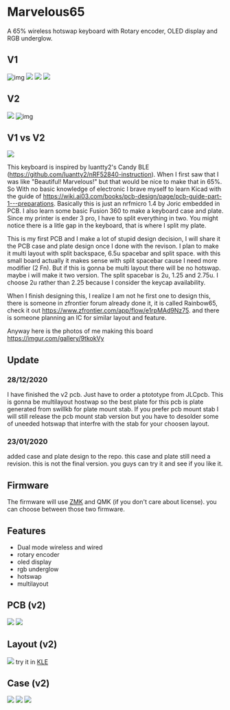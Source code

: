 # Marvelous65
A 65% wireless hotswap keyboard with Rotary encoder, OLED display and RGB underglow.

## V1
![img](https://i.imgur.com/Np1dnCb.jpg)
![](https://i.imgur.com/QaL3Zr7.jpg)
![](https://i.imgur.com/UT9RIDT.jpg)
![](https://i.imgur.com/qvQjEH1.jpg)
## V2
![](https://i.imgur.com/FA5Elsy.jpg)
![img](https://i.imgur.com/hqNk5MB.jpg)

## V1 vs V2
![](https://i.imgur.com/0wT6L0c.jpg)


This keyboard is inspired by luantty2's Candy BLE (https://github.com/luantty2/nRF52840-instruction). When I first saw that I was like "Beautiful! Marvelous!" but that would be nice to make that in 65%. So With no basic knowledge of electronic I brave myself to learn Kicad with the guide of https://wiki.ai03.com/books/pcb-design/page/pcb-guide-part-1---preparations. Basically this is just an nrfmicro 1.4 by Joric embedded in PCB.
I also learn some basic Fusion 360 to make a keyboard case and plate. Since my printer is ender 3 pro, I have to split everything in two. You might notice there is a litle gap in the keyboard, that is where I split my plate.

This is my first PCB and I make a lot of stupid design decision, I will share it the PCB case and plate design once I done with the revison. I plan to make it multi layout with split backspace, 6.5u spacebar and split space.
with this small board actually it makes sense with split spacebar cause I need more modifier (2 Fn). But if this is gonna be multi layout there will be no hotswap. maybe i will make it two version. The split spacebar is 2u, 1.25 and 2.75u. I choose 2u rather than 2.25 because I consider the keycap availability.

When I finish designing this, I realize I am not he first one to design this, there is someone in zfrontier forum already done it, it is called Rainbow65, check it out https://www.zfrontier.com/app/flow/e1rpMAd9Nz75.
and there is someone planning an IC for similar layout and feature. 

Anyway here is the photos of me making this board https://imgur.com/gallery/9tkokVy

## Update
### 28/12/2020
I have finished the v2 pcb. Just have to order a ptototype from JLCpcb. This is gonna be multilayout hostwap so the best plate for this pcb is plate generated from swillkb for plate mount stab. If you prefer pcb mount stab I will still release the pcb mount stab version but you have to desolder some of uneeded hotswap that interfre with the stab for your choosen layout. 

### 23/01/2020
added case and plate design to the repo. this case and plate still need a revision. this is not the final version. you guys can try it and see if you like it.
## Firmware
The firmware will use [ZMK](https://zmkfirmware.dev/) and QMK (if you don't care about license). you can choose between those two firmware. 

## Features
- Dual mode wireless and wired
- rotary encoder
- oled display
- rgb underglow
- hotswap
- multilayout

## PCB (v2)
![](https://i.imgur.com/TqCldaq.png)
![](https://i.imgur.com/ZD6vsq7.png)

## Layout (v2)
![](https://i.imgur.com/o3pjJZ5.png)
try it in [KLE](http://www.keyboard-layout-editor.com/##@_name=marvelous65%3B&@_x:3%3B&=~%0A%60&=!%0A1&=%2F@%0A2&=%23%0A3&=$%0A4&=%25%0A5&=%5E%0A6&=%2F&%0A7&=*%0A8&=(%0A9&=)%0A0&=%2F_%0A-&=+%0A%2F=&_a:6&w:2%3B&=Back&_x:0.25%3B&=enc1&_x:1&a:7%3B&=&=%3B&@_x:3&a:4&w:1.5%3B&=Tab&=Q&=W&=E&=R&=T&=Y&=U&=I&=O&=P&=%7B%0A%5B&=%7D%0A%5D&_w:1.5%3B&=%7C%0A%5C&_x:3&a:7&w:1.25&h:2&w2:1.5&h2:1&x2:-0.25%3B&=%3B&@_a:4&w:1.25&w2:1.75&l:true%3B&=Caps%20Lock&_x:1.75&w:1.75%3B&=Caps%20Lock&=A&=S&=D&=F&=G&=H&=J&=K&=L&=%2F:%0A%2F%3B&=%22%0A'&_a:6&w:2.25%3B&=Enter&_x:2&a:7%3B&=%3B&@_w:1.25%3B&=&=&_x:0.75&a:6&w:2.25%3B&=Shift&_a:4%3B&=Z&=X&=C&=V&=B&=N&=M&=%3C%0A,&=%3E%0A.&=%3F%0A%2F%2F&_a:6&w:1.75%3B&=Shift%3B&@_y:-0.75&x:17.25&a:7%3B&=%E2%86%91%3B&@_y:-0.25&x:3&a:6&w:1.25%3B&=Ctrl&_w:1.25%3B&=Win&_w:1.25%3B&=Alt&_a:7&w:6.25%3B&=&_a:6%3B&=Alt&=Fn&=Ctrl%3B&@_y:-0.75&x:16.25&a:7%3B&=%E2%86%90&=%E2%86%93&=%E2%86%92%3B&@_x:6.75&w:2.25%3B&=&_w:1.25%3B&=&_w:2.75%3B&=&_w:1.5%3B&=&_w:1.5%3B&=) 

## Case (v2)
![](https://i.imgur.com/s04cfbT.png)
![](https://i.imgur.com/OeKKgvj.png)
![](https://i.imgur.com/71my9OR.png)


